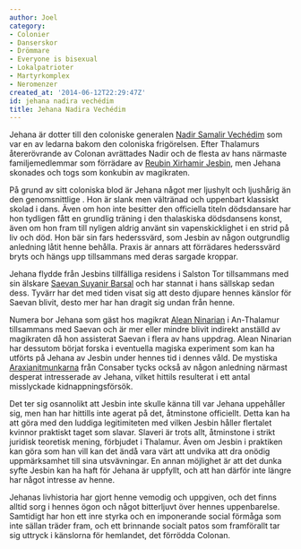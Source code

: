 ```yaml
---
author: Joel
category:
- Colonier
- Danserskor
- Drömmare
- Everyone is bisexual
- Lokalpatrioter
- Martyrkomplex
- Neromenzer
created_at: '2014-06-12T22:29:47Z'
id: jehana nadira vechédim
title: Jehana Nadira Vechédim
---
```

Jehana är dotter till den coloniske generalen [Nadir Samalir Vechédim] som var en av ledarna bakom den coloniska frigörelsen. Efter Thalamurs återerövrande av Colonan avrättades Nadir och de flesta av hans närmaste familjemedlemmar som förrädare av [Reubin Xirhamir Jesbin], men Jehana skonades och togs som konkubin av magikraten.

På grund av sitt coloniska blod är Jehana något mer ljushylt och ljushårig än den genomsnittlige . Hon är slank men vältränad och uppenbart klassiskt skolad i dans. Även om hon inte besitter den officiella titeln dödsdansare har hon tydligen fått en grundlig träning i den thalaskiska dödsdansens konst, även om hon fram till nyligen aldrig använt sin vapenskicklighet i en strid på liv och död. Hon bär sin fars hederssvärd, som Jesbin av någon outgrundlig anledning låtit henne behålla. Praxis är annars att förrädares hederssvärd bryts och hängs upp tillsammans med deras sargade kroppar.

Jehana flydde från Jesbins tillfälliga residens i Salston Tor tillsammans med sin älskare [Saevan Suyanir Barsal] och har stannat i hans sällskap sedan dess. Tyvärr har det med tiden visat sig att desto djupare hennes känslor för Saevan blivit, desto mer har han dragit sig undan från henne.

Numera bor Jehana som gäst hos magikrat [Alean Ninarian] i An-Thalamur tillsammans med Saevan och är mer eller mindre blivit indirekt anställd av magikraten då hon assisterat Saevan i flera av hans uppdrag. Alean Ninarian har dessutom börjat forska i eventuella magiska experiment som kan ha utförts på Jehana av Jesbin under hennes tid i dennes våld. De mystiska [Araxianitmunkarna] från Consaber tycks också av någon anledning närmast desperat intresserade av Jehana, vilket hittils resulterat i ett antal misslyckade kidnappningsförsök.

Det ter sig osannolikt att Jesbin inte skulle känna till var Jehana uppehåller sig, men han har hittills inte agerat på det, åtminstone officiellt. Detta kan ha att göra med den luddiga legitimiteten med vilken Jesbin håller flertalet kvinnor praktiskt taget som slavar. Slaveri är trots allt, åtminstone i strikt juridisk teoretisk mening, förbjudet i Thalamur. Även om Jesbin i praktiken kan göra som han vill kan det ändå vara värt att undvika att dra onödig uppmärksamhet till sina utsvävningar. En annan möjlighet är att det dunka syfte Jesbin kan ha haft för Jehana är uppfyllt, och att han därför inte längre har något intresse av henne.

Jehanas livhistoria har gjort henne vemodig och uppgiven, och det finns alltid sorg i hennes ögon och något bitterljuvt över hennes uppenbarelse. Samtidigt har hon ett inre styrka och en imponerande social förmåga som inte sällan träder fram, och ett brinnande socialt patos som framförallt tar sig uttryck i känslorna för hemlandet, det förrödda Colonan.

  [Nadir Samalir Vechédim]: Nadir_Samalir_Vechédim
  [Reubin Xirhamir Jesbin]: Reubin_Xirhamir_Jesbin
  [Saevan Suyanir Barsal]: Saevan_Suyanir_Barsal
  [Alean Ninarian]: Alean_Ninarian_fin_Valaina
  [Araxianitmunkarna]: Araxianitmunkarna